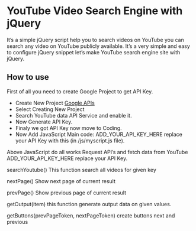 YouTube Video Search Engine with jQuery
================
It’s a simple jQuery script help you to search videos on YouTube you can search any video on YouTube publicly available. It’s a very simple and easy to configure jQuery snippet let’s make YouTube search engine site with jQuery.

How to use
-----------
First of all you need to create Google Project to get API Key.
- Create New Project [Google APIs](https://accounts.google.com/signin/v2/sl/pwd?service=cloudconsole&passive=1209600&osid=1&continue=https%3A%2F%2Fconsole.developers.google.com%2F%3Fref%3Dhttps%3A%2F%2Fwww.phpgang.com%2Fcreate-youtube-video-search-engine-with-jquery_4842.html%3Fdoing_wp_cron%253D1523620763.6901540756225585937500&followup=https%3A%2F%2Fconsole.developers.google.com%2F%3Fref%3Dhttps%3A%2F%2Fwww.phpgang.com%2Fcreate-youtube-video-search-engine-with-jquery_4842.html%3Fdoing_wp_cron%253D1523620763.6901540756225585937500&flowName=GlifWebSignIn&flowEntry=ServiceLogin)
- Select Creating New Project
- Search YouTube data API Service and enable it.
- Now Generate API Key.
- Finaly we got API Key now move to Coding.
- Now Add JavaScript Main code: ADD_YOUR_API_KEY_HERE replace your API Key with this (in /js/myscript.js file).

Above JavaScript do all works Request API’s and fetch data from YouTube ADD_YOUR_API_KEY_HERE replace your API Key.

searchYoutube() This function search all videos for given key

nextPage() Show next page of current result

prevPage() Show previous page of current result

getOutput(item) this function generate output data on given values.

getButtons(prevPageToken, nextPageToken) create buttons next and previous
